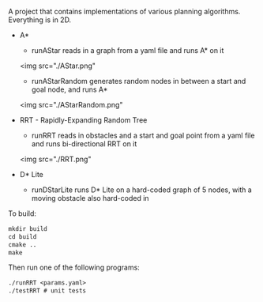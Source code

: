 A project that contains implementations of various planning algorithms. Everything is in 2D. 
* A* 
	* runAStar reads in a graph from a yaml file and runs A* on it
	
	<img src="./AStar.png"
	
	* runAStarRandom generates random nodes in between a start and goal node, and runs A*
	
	<img src="./AStarRandom.png"

* RRT - Rapidly-Expanding Random Tree
	* runRRT reads in obstacles and a start and goal point from a yaml file and runs bi-directional RRT on it

	<img src="./RRT.png"

* D* Lite 
	* runDStarLite runs D* Lite on a hard-coded graph of 5 nodes, with a moving obstacle also hard-coded in

To build:

```
mkdir build
cd build
cmake ..
make
```

Then run one of the following programs:

```
./runRRT <params.yaml>
./testRRT # unit tests

```

